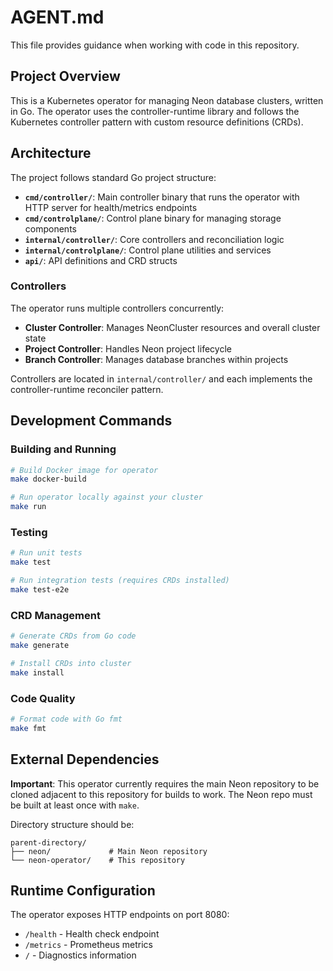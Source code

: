 # AGENT.md

This file provides guidance when working with code in this repository.

## Project Overview

This is a Kubernetes operator for managing Neon database clusters, written in Go. The operator uses the controller-runtime library and follows the Kubernetes controller pattern with custom resource definitions (CRDs).

## Architecture

The project follows standard Go project structure:

- **`cmd/controller/`**: Main controller binary that runs the operator with HTTP server for health/metrics endpoints
- **`cmd/controlplane/`**: Control plane binary for managing storage components
- **`internal/controller/`**: Core controllers and reconciliation logic
- **`internal/controlplane/`**: Control plane utilities and services
- **`api/`**: API definitions and CRD structs

### Controllers

The operator runs multiple controllers concurrently:
- **Cluster Controller**: Manages NeonCluster resources and overall cluster state
- **Project Controller**: Handles Neon project lifecycle
- **Branch Controller**: Manages database branches within projects

Controllers are located in `internal/controller/` and each implements the controller-runtime reconciler pattern.

## Development Commands

### Building and Running
```bash
# Build Docker image for operator
make docker-build

# Run operator locally against your cluster
make run
```

### Testing
```bash
# Run unit tests
make test

# Run integration tests (requires CRDs installed)
make test-e2e
```

### CRD Management
```bash
# Generate CRDs from Go code
make generate

# Install CRDs into cluster
make install
```

### Code Quality
```bash
# Format code with Go fmt
make fmt
```

## External Dependencies

**Important**: This operator currently requires the main Neon repository to be cloned adjacent to this repository for builds to work. The Neon repo must be built at least once with `make`.

Directory structure should be:
```
parent-directory/
├── neon/             # Main Neon repository
└── neon-operator/    # This repository
```

## Runtime Configuration

The operator exposes HTTP endpoints on port 8080:
- `/health` - Health check endpoint
- `/metrics` - Prometheus metrics
- `/` - Diagnostics information
